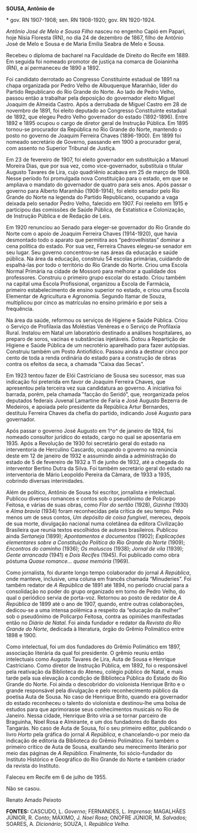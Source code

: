 **SOUSA, Antônio de**

\* gov. RN 1907-1908; sen. RN 1908-1920; gov. RN 1920-1924.

*Antônio José de Melo e Sousa Filho* nasceu no engenho Capió em Papari,
hoje Nísia Floresta (RN), no dia 24 de dezembro de 1867, filho de
Antônio José de Melo e Sousa e de Maria Emília Seabra de Melo e Sousa.

Recebeu o diploma de bacharel na Faculdade de Direito do Recife em 1889.
Em seguida foi nomeado promotor de justiça na comarca de Goianinha (RN),
e aí permaneceu de 1890 a 1892.

Foi candidato derrotado ao Congresso Constituinte estadual de 1891 na
chapa organizada por Pedro Velho de Albuquerque Maranhão, líder do
Partido Republicano do Rio Grande do Norte. Ao lado de Pedro Velho,
passou então a trabalhar pela deposição do governador eleito Miguel
Joaquim de Almeida Castro. Após a derrubada de Miguel Castro em 28 de
novembro de 1891, foi eleito deputado ao Congresso Constituinte estadual
de 1892, que elegeu Pedro Velho governador do estado (1892-1896). Entre
1892 e 1895 ocupou o cargo de diretor geral de Instrução Pública. Em
1895 tornou-se procurador da República no Rio Grande do Norte, mantendo
o posto no governo de Joaquim Ferreira Chaves (1896-1900). Em 1899 foi
nomeado secretário de Governo, passando em 1900 a procurador geral, com
assento no Superior Tribunal de Justiça.

Em 23 de fevereiro de 1907, foi eleito governador em substituição a
Manuel Moreira Dias, que por sua vez, como vice-governador, substituía o
titular Augusto Tavares de Lira, cujo quadriênio acabava em 25 de março
de 1908. Nesse período foi promulgada nova Constituição para o estado,
em que se ampliava o mandato do governador de quatro para seis anos.
Após passar o governo para Alberto Maranhão (1908-1914), foi eleito
senador pelo Rio Grande do Norte na legenda do Partido Republicano,
ocupando a vaga deixada pelo senador Pedro Velho, falecido em 1907. Foi
reeleito em 1915 e participou das comissões de Saúde Pública, de
Estatística e Colonização, de Instrução Pública e de Redação de Leis.

Em 1920 renunciou ao Senado para eleger-se governador do Rio Grande do
Norte com o apoio de Joaquim Ferreira Chaves (1914-1920), que havia
desmontado todo o aparato que permitira aos “pedrovelhistas” dominar a
cena política do estado. Por sua vez, Ferreira Chaves elegeu-se senador
em seu lugar. Seu governo concentrou-se nas áreas da educação e saúde
pública. Na área da educação, construiu 54 escolas primárias, cuidando
de espalhá-las por todo o território do Rio Grande do Norte. Criou uma
Escola Normal Primária na cidade de Mossoró para melhorar a qualidade
dos professores. Construiu o primeiro grupo escolar do estado. Criou
também na capital uma Escola Profissional, organizou a Escola de
Farmácia, primeiro estabelecimento de ensino superior no estado, e criou
uma Escola Elementar de Agricultura e Agronomia. Segundo Itamar de
Souza, multiplicou por cinco as matrículas no ensino primário e por seis
a frequência.

Na área da saúde, reformou os serviços de Higiene e Saúde Pública. Criou
o Serviço de Profilaxia das Moléstias Venéreas e o Serviço de Profilaxia
Rural. Instalou em Natal um laboratório destinado a análises
hospitalares, ao preparo de soros, vacinas e substâncias injetáveis.
Dotou a Repartição de Higiene e Saúde Pública de um necrotério
aparelhado para fazer autópsias. Construiu também um Posto Antiofídico.
Passou ainda a destinar cinco por cento de toda a renda ordinária do
estado para a construção de obras contra os efeitos da seca, a chamada
“Caixa das Secas”.

Em 1923 tentou fazer de Elói Castriciano de Sousa seu sucessor, mas sua
indicação foi preterida em favor de Joaquim Ferreira Chaves, que
apresentou pela terceira vez sua candidatura ao governo. A iniciativa
foi barrada, porém, pela chamada “facção do Seridó”, que, reorganizada
pelos deputados federais Juvenal Lamartine de Faria e José Augusto
Bezerra de Medeiros, e apoiada pelo presidente da República Artur
Bernardes, destituiu Ferreira Chaves da chefia do partido, indicando
José Augusto para governador.

Após passar o governo José Augusto em 1^o^ de janeiro de 1924, foi
nomeado consultor jurídico do estado, cargo no qual se aposentaria em
1935. Após a Revolução de 1930 foi secretário geral do estado na
interventoria de Herculino Cascardo, ocupando o governo na renúncia
deste em 12 de janeiro de 1932 e assumindo ainda a administração do
estado de 5 de fevereiro de 1932 a 11 de junho de 1932, até a chegada do
interventor Bertino Dutra da Silva. Foi também secretário geral do
estado na interventoria de Mário Leopoldo Pereira da Câmara, de 1933 a
1935, cobrindo diversas interinidades.

Além de político, Antônio de Sousa foi escritor, jornalista e
intelectual. Publicou diversos romances e contos sob o pseudônimo de
Policarpo Feitosa, e várias de suas obras, como *Flor do sertão* (1928),
*Gizinha* (1930) e *Alma bravia* (1934) foram reconhecidas pela crítica
de seu tempo. Pelo menos um de seus contos, *Um depósito de coisa
fungível*, mereceu, depois de sua morte, divulgação nacional numa
coletânea da editora Civilização Brasileira que reunia textos escolhidos
de autores brasileiros. Publicou ainda *Sertaneja* (1899); *Apontamentos
e documentos* (1902); *Explicações elementares sobre a Constituição
Política do Rio Grande do Norte* (1909); *Encontros do caminho* (1936);
*Os moluscos* (1938); *Jornal de vila* (1939); *Gente arrancada* (1941)
e *Dois Recifes* (1945). Foi publicado como obra póstuma *Quase romance…
quase memória* (1969).

Como jornalista, foi durante longo tempo colaborador do jornal *A
República*, onde manteve, inclusive, uma coluna em francês chamada
“Minuderies”. Foi também redator de *A República* de 1891 até 1894, no
período crucial para a consolidação no poder do grupo organizado em
torno de Pedro Velho, do qual o periódico servia de porta-voz. Retornou
ao posto de redator de *A República* de 1899 até o ano de 1907, quando,
entre outras colaborações, dedicou-se a uma intensa polêmica a respeito
da “educação da mulher” sob o pseudônimo de Policarpo Feitosa, contra as
opiniões manifestadas então no *Diário de Natal*. Foi ainda fundador e
redator da *Revista do Rio Grande do Norte*, dedicada à literatura,
órgão do Grêmio Polimático entre 1898 e 1900.

Como intelectual, foi um dos fundadores do Grêmio Polimático em 1897,
associação literária da qual foi presidente. O grêmio reuniu então
intelectuais como Augusto Tavares de Lira, Auta de Sousa e Henrique
Castriciano. Como diretor de Instrução Pública, em 1892, foi o
responsável pela reativação da Biblioteca do Ateneu, colégio público de
Natal, e mais tarde pela sua elevação à condição de Biblioteca Pública
do Estado do Rio Grande do Norte. Foi ainda o descobridor do violonista
Henrique Brito e o grande responsável pela divulgação e pelo
reconhecimento público da poetisa Auta de Sousa. No caso de Henrique
Brito, quando era governador do estado reconheceu o talento do
violonista e destinou-lhe uma bolsa de estudos para que aprimorasse seus
conhecimentos musicais no Rio de Janeiro. Nessa cidade, Henrique Brito
viria a se tornar parceiro de Braguinha, Noel Rosa e Almirante, e um dos
fundadores do Bando dos Tangarás. No caso de Auta de Sousa, foi o seu
primeiro editor, publicando o livro *Horto* pela gráfica do jornal *A
República*, e chancelando-o por meio da indicação de editoria da
Biblioteca do Grêmio Polimático. Foi também o primeiro crítico de Auta
de Sousa, exaltando seu merecimento literário por meio das páginas de *A
República*. Finalmente, foi sócio-fundador do Instituto Histórico e
Geográfico do Rio Grande do Norte e também criador da revista do
Instituto.

Faleceu em Recife em 6 de julho de 1955.

Não se casou.

Renato Amado Peixoto

**FONTES:** CASCUDO, L. *Governo*; FERNANDES, L. *Imprensa*; MAGALHÃES
JÚNIOR, R. *Conto*; MÁXIMO, J. *Noel Rosa*; ONOFRE JÚNIOR, M.
*Salvados*; SOARES, A. *Dicionário*; SOUZA, I. *República Velha.*
